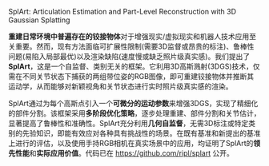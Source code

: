 SplArt: Articulation Estimation and Part-Level Reconstruction with 3D Gaussian Splatting


**重建日常环境中普遍存在的铰接物体**对于增强现实/虚拟现实和机器人技术应用至关重要。然而，现有方法面临可扩展性限制(需要3D监督或昂贵的标注)、鲁棒性问题(易陷入局部最优)以及渲染缺陷(速度慢或缺乏照片级真实感)。我们提出了 **SplArt**，这是一个自监督、类别无关的框架。它利用3D高斯溅射(3DGS)技术，仅需在不同关节状态下捕获的两组带位姿的RGB图像，即可重建铰接物体并推断其运动学，从而能够对新颖视角和关节状态进行实时照片级真实感的渲染。    

SplArt通过为每个高斯点引入一个**可微分的运动参数**来增强3DGS，实现了精细化的部件分割。该框架采用**多阶段优化策略**，逐步处理重建、部件分割和关节估计，显著提高了鲁棒性和准确性。SplArt充分利用**几何自监督**，无需3D标注或特定类别的先验知识，即能有效应对各种具有挑战性的场景。在既有基准和新提出的基准上进行的评估，以及使用手持RGB相机在真实场景中的应用，均证明了SplArt的**领先性能**和**实际应用价值**。代码已在 <https://github.com/ripl/splart> 公开。   
